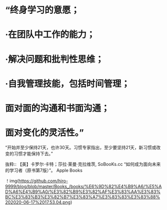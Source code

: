 # “终身学习的意愿；

# ·在团队中工作的能力；

# ·解决问题和批判性思维；

# ·自我管理技能，包括时间管理；

# 面对面的沟通和书面沟通；

# 面对变化的灵活性。”

“开始并至少保持21天，也许30天。习惯专家指出，至少要坚持21天，新习惯或改变的习惯才能保持下去。”

抜粋:: 【美】卡罗尔·卡特；莎拉·莱曼·克拉维茨, SoBooKs.cc  “如何成为面向未来的学习者（原书第7版）”。 Apple Books 

！img(https://github.com/hiro-9999/blog/blob/master/Books_/books/%E6%9D%82%E4%B9%A6/%E5%AD%A6%E4%B9%A0/%E3%82%B9%E3%82%AF%E3%83%AA%E3%83%BC%E3%83%B3%E3%82%B7%E3%83%A7%E3%83%83%E3%83%88%202020-06-17%2017.53.04.png)

